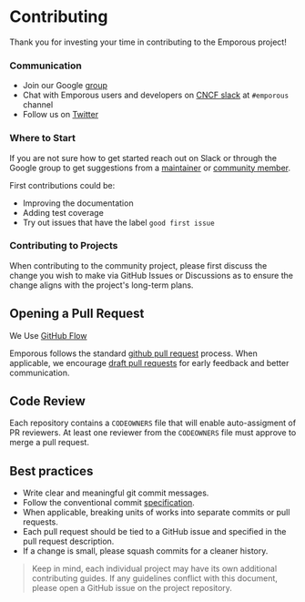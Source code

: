 # Contributing

Thank you for investing your time in contributing to the Emporous project!

### Communication

- Join our Google [group](https://groups.google.com/g/emporous)
- Chat with Emporous users and developers on [CNCF slack](https://slack.cncf.io/) at `#emporous` channel
- Follow us on [Twitter](https://twitter.com/Emporous) 

### Where to Start

If you are not sure how to get started reach out on Slack or through the Google group to get suggestions from a [maintainer](https://github.com/emporous/.github/blob/main/peribolos.yaml) or [community member](https://github.com/emporous/.github/blob/main/peribolos.yaml).

First contributions could be:

- Improving the documentation
- Adding test coverage
- Try out issues that have the label `good first issue`

### Contributing to Projects

When contributing to the community project, please first discuss the change you wish to make via GitHub Issues or Discussions
as to ensure the change aligns with the project's long-term plans.

## Opening a Pull Request

We Use [GitHub Flow](https://docs.github.com/en/get-started/quickstart/github-flow)

Emporous follows the standard [github pull request](https://help.github.com/articles/about-pull-requests/) process.
When applicable, we encourage [draft pull requests](https://docs.github.com/en/pull-requests/collaborating-with-pull-requests/proposing-changes-to-your-work-with-pull-requests/changing-the-stage-of-a-pull-request) for early feedback and better communication.

## Code Review

Each repository contains a `CODEOWNERS` file that will enable auto-assigment of PR reviewers. 
At least one reviewer from the `CODEOWNERS` file must approve to merge a pull request.

## Best practices

- Write clear and meaningful git commit messages.
- Follow the conventional commit [specification](https://www.conventionalcommits.org/en/v1.0.0/).
- When applicable, breaking units of works into separate commits or pull requests.
- Each pull request should be tied to a GitHub issue and specified in the pull request description.
- If a change is small, please squash commits for a cleaner history.

> Keep in mind, each individual project may have its own additional contributing guides. If any guidelines conflict with this document, please open a GitHub issue on the project repository.
